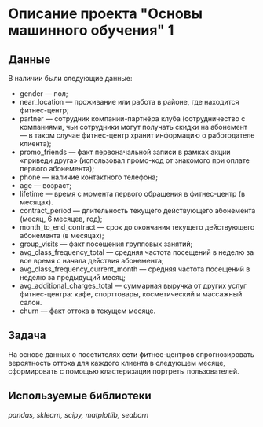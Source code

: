 # Описание проекта "Основы машинного обучения" 1

## Данные
В наличии были следующие данные:

* gender — пол;
* near_location — проживание или работа в районе, где находится фитнес-центр;
* partner — сотрудник компании-партнёра клуба (сотрудничество с компаниями, чьи сотрудники могут получать скидки на абонемент — в таком случае фитнес-центр хранит информацию о работодателе клиента);
* promo_friends — факт первоначальной записи в рамках акции «приведи друга» (использовал промо-код от знакомого при оплате первого абонемента);
* phone — наличие контактного телефона;
* age — возраст;
* lifetime — время с момента первого обращения в фитнес-центр (в месяцах).
* contract_period — длительность текущего действующего абонемента (месяц, 6 месяцев, год);
* month_to_end_contract — срок до окончания текущего действующего абонемента (в месяцах);
* group_visits — факт посещения групповых занятий;
* avg_class_frequency_total — средняя частота посещений в неделю за все время с начала действия абонемента;
* avg_class_frequency_current_month — средняя частота посещений в неделю за предыдущий месяц;
* avg_additional_charges_total — суммарная выручка от других услуг фитнес-центра: кафе, спорттовары, косметический и массажный салон.
* churn — факт оттока в текущем месяце.

## Задача
На основе данных о посетителях сети фитнес-центров спрогнозировать вероятность оттока для каждого клиента в следующем месяце, сформировать с помощью кластеризации портреты пользователей.

## Используемые библиотеки
*pandas, sklearn, scipy, matplotlib, seaborn*
